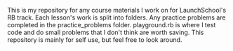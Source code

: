 This is my repository for any course materials I work on for LaunchSchool's RB track. Each lesson's work is split into folders. Any practice problems are completed in the practice_problems folder. playground.rb is where I test code and do small problems that I don't think are worth saving. This repository is mainly for self use, but feel free to look around.